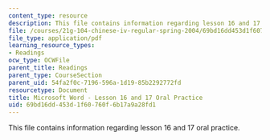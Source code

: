 ```yaml
---
content_type: resource
description: This file contains information regarding lesson 16 and 17 oral practice.
file: /courses/21g-104-chinese-iv-regular-spring-2004/69bd16dd453d1f60760f6b17a9a28fd1_MIT21G_104S04_L16practice.pdf
file_type: application/pdf
learning_resource_types:
- Readings
ocw_type: OCWFile
parent_title: Readings
parent_type: CourseSection
parent_uid: 54fa2f0c-7196-596a-1d19-85b2292772fd
resourcetype: Document
title: Microsoft Word - Lesson 16 and 17 Oral Practice
uid: 69bd16dd-453d-1f60-760f-6b17a9a28fd1
---
```

This file contains information regarding lesson 16 and 17 oral practice.

